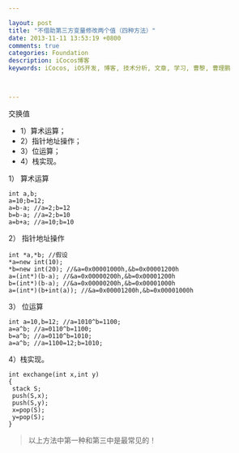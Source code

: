 ```yaml
---

layout: post
title: "不借助第三方变量修改两个值（四种方法）"
date: 2013-11-11 13:53:19 +0800
comments: true
categories: Foundation
description: iCocos博客
keywords: iCocos, iOS开发, 博客, 技术分析, 文章, 学习, 曹黎, 曹理鹏



--- 
```




交换值

* 1）算术运算；
* 2）指针地址操作；
* 3）位运算；
* 4）栈实现。

1） 算术运算

	int a,b;
	a=10;b=12;
	a=b-a; //a=2;b=12
	b=b-a; //a=2;b=10
	a=b+a; //a=10;b=10

<!--more-->



2） 指针地址操作

	int *a,*b; //假设
	*a=new int(10);
	*b=new int(20); //&a=0x00001000h,&b=0x00001200h
	a=(int*)(b-a); //&a=0x00000200h,&b=0x00001200h
	b=(int*)(b-a); //&a=0x00000200h,&b=0x00001000h
	a=(int*)(b+int(a)); //&a=0x00001200h,&b=0x00001000h

3） 位运算

	int a=10,b=12; //a=1010^b=1100;
	a=a^b; //a=0110^b=1100;
	b=a^b; //a=0110^b=1010;
	a=a^b; //a=1100=12;b=1010;

4）栈实现。 

	int exchange(int x,int y) 
	{ 
	 stack S; 
	 push(S,x); 
	 push(S,y); 
	 x=pop(S); 
	 y=pop(S); 
	}
	

> 以上方法中第一种和第三中是最常见的！